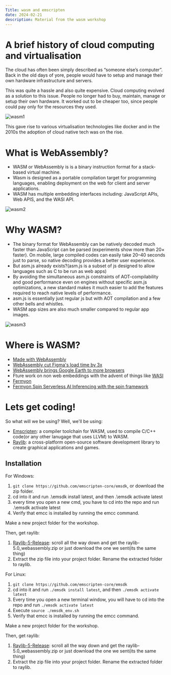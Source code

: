 ```yaml
---
Title: wasm and emscripten
date: 2024-02-21
description: Material from the wasm workshop
---
```


# A brief history of cloud computing and virtualisation
The cloud has often been simply described as “someone else’s computer”.
Back in the old days of yore, people would have to setup and manage their own hardware infrastructure and servers. 

This was quite a hassle and also quite expensive.
Cloud computing evolved as a solution to this issue.
People no longer had to buy, maintain, manage or setup their own hardware.
It worked out to be cheaper too, since people could pay only for the resources they used.

![wasm1](/wasm1.png#dark#small)

This gave rise to various virtualisation technologies like docker and in the 2010s
the adoption of cloud native tech was on the rise.

# What is WebAssembly?
- WASM or WebAssembly is is a binary instruction format for a stack-based virtual machine.
- Wasm is designed as a portable compilation target for programming languages, enabling deployment on the web for client and server applications.
- WASM has multiple embedding interfaces including: JavaScript APIs, Web APIS, and the WASI API.

![wasm2](/wasm2.png#dark#small)

# Why WASM?
- The binary format for WebAssembly can be natively decoded much faster than JavaScript can be parsed (experiments show more than 20× faster). On mobile, large compiled codes can easily take 20–40 seconds just to parse, so native decoding provides a better user experience.
- But asm.js already exists?(asm.js is a subset of js designed to allow languages such as C to be run as web apps)
- By avoiding the simultaneous asm.js constraints of AOT-compilability and good performance even on engines without specific asm.js optimizations, a new standard makes it much easier to add the features required to reach native levels of performance.
- asm.js is essentially just regular js but with AOT compilation and a few other bells and whistles.
- WASM app sizes are also much smaller compared to regular app images.

![wasm3](/wasm3.png#dark#small)

# Where is WASM?
- [Made with WebAssembly](https://madewithwebassembly.com/)
- [WebAssembly cut Figma's load time by 3x](https://www.figma.com/blog/webassembly-cut-figmas-load-time-by-3x/)
- [WebAssembly brings Google Earth to more browsers](https://blog.chromium.org/2019/06/webassembly-brings-google-earth-to-more.html)
- Fture work on non web embeddings with the advent of things like [WASI](https://wasi.dev/)
- [Fermyon](https://www.fermyon.com/)
- [Fermyon Spin Serverless AI Inferencing with the spin framework](https://www.fermyon.com/serverless-ai)

# Lets get coding!
So what will we be using? Well, we'll be using:
- [Emscripten](https://emscripten.org/): a compiler toolchain for WASM, used to compile C/C++ code(or any other lanugage that uses LLVM) to WASM.
- [Raylib](https://www.raylib.com/): a cross-platform open-source software development library to create graphical applications and games.

## Installation
For Windows:

1. `git clone https://github.com/emscripten-core/emsdk`, or download the zip folder.
2. cd into it and run .\emsdk install latest, and then .\emsdk activate latest
3. every time you open a new cmd, you have to cd into the repo and run .\emsdk activate latest
4. Verify that emcc is installed by running the emcc command.

Make a new project folder for the workshop.

Then, get raylib:
1.  [Raylib-5-Release](https://github.com/raysan5/raylib/releases/tag/5.0): scroll all the way down and get the 
       raylib-5.0_webassembly.zip or just download the one we sent(its the same thing)
2. Extract the zip file into your project folder. Rename the extracted folder to raylib.

For Linux:
1. `git clone https://github.com/emscripten-core/emsdk`
2. cd into it and run `./emsdk install latest`, and then `./emsdk activate latest`
3. Every time you open a new terminal window, you will have to cd into the repo and run `./emsdk activate latest`
4. Execute `source ./emsdk_env.sh` 
4. Verify that emcc is installed by running the emcc command.

Make a new project folder for the workshop.

Then, get raylib:
1. [Raylib-5-Release](https://github.com/raysan5/raylib/releases/tag/5.0): scroll all the way down and get the 
       raylib-5.0_webassembly.zip or just download the one we sent(its the same thing)
2. Extract the zip file into your project folder. Rename the extracted folder to raylib.

